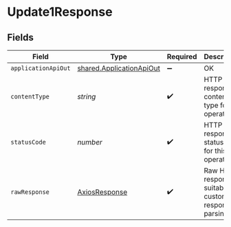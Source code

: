 # Update1Response


## Fields

| Field                                                                       | Type                                                                        | Required                                                                    | Description                                                                 |
| --------------------------------------------------------------------------- | --------------------------------------------------------------------------- | --------------------------------------------------------------------------- | --------------------------------------------------------------------------- |
| `applicationApiOut`                                                         | [shared.ApplicationApiOut](../../../sdk/models/shared/applicationapiout.md) | :heavy_minus_sign:                                                          | OK                                                                          |
| `contentType`                                                               | *string*                                                                    | :heavy_check_mark:                                                          | HTTP response content type for this operation                               |
| `statusCode`                                                                | *number*                                                                    | :heavy_check_mark:                                                          | HTTP response status code for this operation                                |
| `rawResponse`                                                               | [AxiosResponse](https://axios-http.com/docs/res_schema)                     | :heavy_check_mark:                                                          | Raw HTTP response; suitable for custom response parsing                     |
